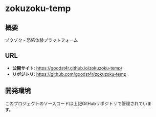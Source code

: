 # zokuzoku-temp

## 概要
ゾクゾク - 恐怖体験プラットフォーム

## URL
- **公開サイト**: https://goodst4r.github.io/zokuzoku-temp/
- **リポジトリ**: https://github.com/goodst4r/zokuzoku-temp

## 開発環境
このプロジェクトのソースコードは上記GitHubリポジトリで管理されています。
